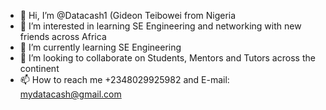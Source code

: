 - 👋 Hi, I’m @Datacash1 (Gideon Teibowei from Nigeria
- 👀 I’m interested in learning SE Engineering and networking with new friends across Africa
- 🌱 I’m currently learning SE Engineering
- 💞️ I’m looking to collaborate on Students, Mentors and Tutors across the continent
- 📫 How to reach me +2348029925982 and E-mail: mydatacash@gmail.com

<!---
Datacash1/Datacash1 is a ✨ special ✨ repository because its `README.md` (this file) appears on your GitHub profile.
You can click the Preview link to take a look at your changes.
--->
